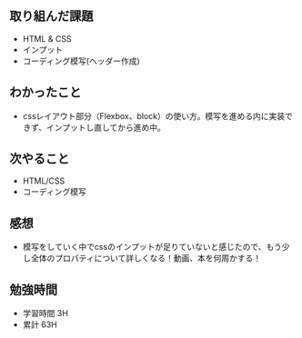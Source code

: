 ## 取り組んだ課題
- HTML & CSS
 - インプット
 - コーディング模写(ヘッダー作成) 

## わかったこと
- cssレイアウト部分（Flexbox、block）の使い方。模写を進める内に実装できず、インプットし直してから進め中。

## 次やること
- HTML/CSS
 - コーディング模写

## 感想
- 模写をしていく中でcssのインプットが足りていないと感じたので、もう少し全体のプロパティについて詳しくなる！動画、本を何周かする！

## 勉強時間
- 学習時間 3H
- 累計 63H
